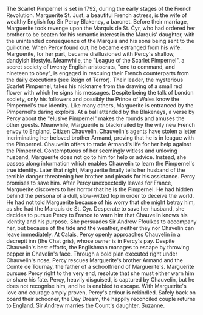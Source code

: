  The Scarlet Pimpernel is set in 1792, during the early stages of the French Revolution. Marguerite St. Just, a beautiful French actress, is the wife of wealthy English fop Sir Percy Blakeney, a baronet. Before their marriage, Marguerite took revenge upon the Marquis de St. Cyr, who had ordered her brother to be beaten for his romantic interest in the Marquis' daughter, with the unintended consequence of the Marquis and his sons being sent to the guillotine. When Percy found out, he became estranged from his wife. Marguerite, for her part, became disillusioned with Percy's shallow, dandyish lifestyle. Meanwhile, the "League of the Scarlet Pimpernel", a secret society of twenty English aristocrats, "one to command, and nineteen to obey", is engaged in rescuing their French counterparts from the daily executions (see Reign of Terror). Their leader, the mysterious Scarlet Pimpernel, takes his nickname from the drawing of a small red flower with which he signs his messages. Despite being the talk of London society, only his followers and possibly the Prince of Wales know the Pimpernel's true identity. Like many others, Marguerite is entranced by the Pimpernel's daring exploits. At a ball attended by the Blakeneys, a verse by Percy about the "elusive Pimpernel" makes the rounds and amuses the other guests. Meanwhile, Marguerite is blackmailed by the wily new French envoy to England, Citizen Chauvelin. Chauvelin's agents have stolen a letter incriminating her beloved brother Armand, proving that he is in league with the Pimpernel. Chauvelin offers to trade Armand's life for her help against the Pimpernel. Contemptuous of her seemingly witless and unloving husband, Marguerite does not go to him for help or advice. Instead, she passes along information which enables Chauvelin to learn the Pimpernel's true identity. Later that night, Marguerite finally tells her husband of the terrible danger threatening her brother and pleads for his assistance. Percy promises to save him. After Percy unexpectedly leaves for France, Marguerite discovers to her horror that he is the Pimpernel. He had hidden behind the persona of a dull, slow-witted fop in order to deceive the world. He had not told Marguerite because of his worry that she might betray him, as she had the Marquis de St. Cyr. Desperate to save her husband, she decides to pursue Percy to France to warn him that Chauvelin knows his identity and his purpose. She persuades Sir Andrew Ffoulkes to accompany her, but because of the tide and the weather, neither they nor Chavelin can leave immediately. At Calais, Percy openly approaches Chauvelin in a decrepit inn (the Chat gris), whose owner is in Percy's pay. Despite Chauvelin's best efforts, the Englishman manages to escape by throwing pepper in Chavelin's face. Through a bold plan executed right under Chauvelin's nose, Percy rescues Marguerite's brother Armand and the Comte de Tournay, the father of a schoolfriend of Marguerite's. Marguerite pursues Percy right to the very end, resolute that she must either warn him or share his fate. Percy, heavily disguised, is captured by Chauvelin, but he does not recognise him, and he is enabled to escape. With Marguerite's love and courage amply proven, Percy's ardour is rekindled. Safely back on board their schooner, the Day Dream, the happily reconciled couple returns to England. Sir Andrew marries the Count's daughter, Suzanne.